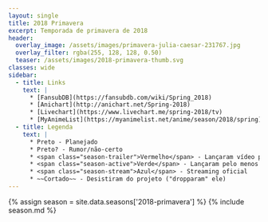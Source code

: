 ```yaml
---
layout: single
title: 2018 Primavera
excerpt: Temporada de primavera de 2018
header:
  overlay_image: /assets/images/primavera-julia-caesar-231767.jpg
  overlay_filter: rgba(255, 128, 128, 0.50)
  teaser: /assets/images/2018-primavera-thumb.svg
classes: wide
sidebar:
  - title: Links
    text: |
      * [FansubDB](https://fansubdb.com/wiki/Spring_2018)
      * [Anichart](http://anichart.net/Spring-2018)
      * [Livechart](https://www.livechart.me/spring-2018/tv)
      * [MyAnimeList](https://myanimelist.net/anime/season/2018/spring)
  - title: Legenda
    text: |
      * Preto - Planejado
      * Preto? - Rumor/não-certo
      * <span class="season-trailer">Vermelho</span> - Lançaram vídeo promocional ou trailer
      * <span class="season-active">Verde</span> - Lançaram pelo menos um episódio
      * <span class="season-stream">Azul</span> - Streaming oficial
      * ~~Cortado~~ - Desistiram do projeto ("dropparam" ele)
---
```


<!-- Para editar a tabela abra o arquivo /data/seasons/2018-primavera.yml -->
{% assign season = site.data.seasons['2018-primavera'] %}
{% include season.md %}
